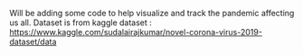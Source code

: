 Will be adding some code to help visualize and track the pandemic affecting us all. Dataset is from kaggle dataset : https://www.kaggle.com/sudalairajkumar/novel-corona-virus-2019-dataset/data
